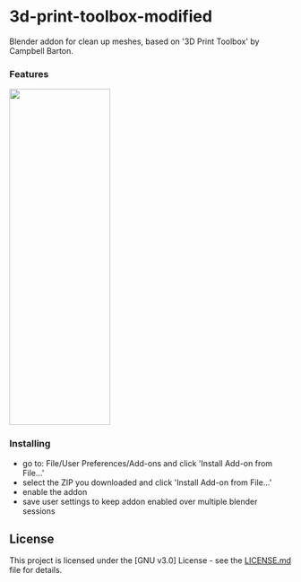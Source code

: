 # 3d-print-toolbox-modified
Blender addon for clean up meshes, based on '3D Print Toolbox' by Campbell Barton.

### Features

<img src="https://raw.githubusercontent.com/agapas/3d-print-toolbox-modified/master/images/print3dAddon.png" width="180" height="600"/>

### Installing

* go to: File/User Preferences/Add-ons and click 'Install Add-on from File...'
* select the ZIP you downloaded and click 'Install Add-on from File...'
* enable the addon
* save user settings to keep addon enabled over multiple blender sessions

## License

This project is licensed under the [GNU v3.0] License - see the [LICENSE.md](LICENSE) file for details.
